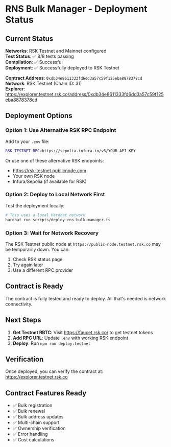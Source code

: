 # RNS Bulk Manager - Deployment Status

## Current Status

**Networks**: RSK Testnet and Mainnet configured  
**Test Status**: ✅ 8/8 tests passing  
**Compilation**: ✅ Successful  
**Deployment**: ✅ Successfully deployed to RSK Testnet

**Contract Address**: `0xdb34e8611333fd6dd3a57c59f125eba8878378cd`  
**Network**: RSK Testnet (Chain ID: 31)  
**Explorer**: https://explorer.testnet.rsk.co/address/0xdb34e8611333fd6dd3a57c59f125eba8878378cd

## Deployment Options

### Option 1: Use Alternative RSK RPC Endpoint

Add to your `.env` file:

```bash
RSK_TESTNET_RPC=https://sepolia.infura.io/v3/YOUR_API_KEY
```

Or use one of these alternative RSK endpoints:
- https://rsk-testnet.publicnode.com
- Your own RSK node
- Infura/Sepolia (if available for RSK)

### Option 2: Deploy to Local Network First

Test the deployment locally:

```bash
# This uses a local Hardhat network
hardhat run scripts/deploy-rns-bulk-manager.ts
```

### Option 3: Wait for Network Recovery

The RSK Testnet public node at `https://public-node.testnet.rsk.co` may be temporarily down. You can:
1. Check RSK status page
2. Try again later
3. Use a different RPC provider

## Contract is Ready

The contract is fully tested and ready to deploy. All that's needed is network connectivity.

## Next Steps

1. **Get Testnet RBTC**: Visit https://faucet.rsk.co/ to get testnet tokens
2. **Add RPC URL**: Update `.env` with working RSK endpoint
3. **Deploy**: Run `npm run deploy:testnet`

## Verification

Once deployed, you can verify the contract at:
https://explorer.testnet.rsk.co

## Contract Features Ready

- ✅ Bulk registration
- ✅ Bulk renewal
- ✅ Bulk address updates
- ✅ Multi-chain support
- ✅ Ownership verification
- ✅ Error handling
- ✅ Cost calculations

